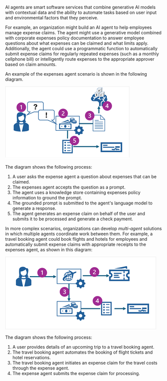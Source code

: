 AI agents are smart software services that combine generative AI models with contextual data and the ability to automate tasks based on user input and environmental factors that they perceive.

For example, an organization might build an AI agent to help employees manage expense claims. The agent might use a generative model combined with corporate expenses policy documentation to answer employee questions about what expenses can be claimed and what limits apply. Additionally, the agent could use a programmatic function to automatically submit expense claims for regularly repeated expenses (such as a monthly cellphone bill) or intelligently route expenses to the appropriate approver based on claim amounts.

An example of the expenses agent scenario is shown in the following diagram.

![Diagram of an expenses agent answering questions and submitting claims.](../media/expenses-agent.png)

The diagram shows the following process:

1. A user asks the expense agent a question about expenses that can be claimed.
1. The expenses agent accepts the question as a prompt.
1. The agent uses a knowledge store containing expenses policy information to ground the prompt.
1. The grounded prompt is submitted to the agent's language model to generate a response.
1. The agent generates an expense claim on behalf of the user and submits it to be processed and generate a check payment.

In more complex scenarios, organizations can develop *multi-agent* solutions in which multiple agents coordinate work between them. For example, a travel booking agent could book flights and hotels for employees and automatically submit expense claims with appropriate receipts to the expenses agent, as shown in this diagram:

![Diagram of a travel booking agent working with an expenses agent.](../media/multi-agent.png)

The diagram shows the following process:

1. A user provides details of an upcoming trip to a travel booking agent.
1. The travel booking agent automates the booking of flight tickets and hotel reservations.
1. The travel booking agent initiates an expense claim for the travel costs through the expense agent.
1. The expense agent submits the expense claim for processing.
